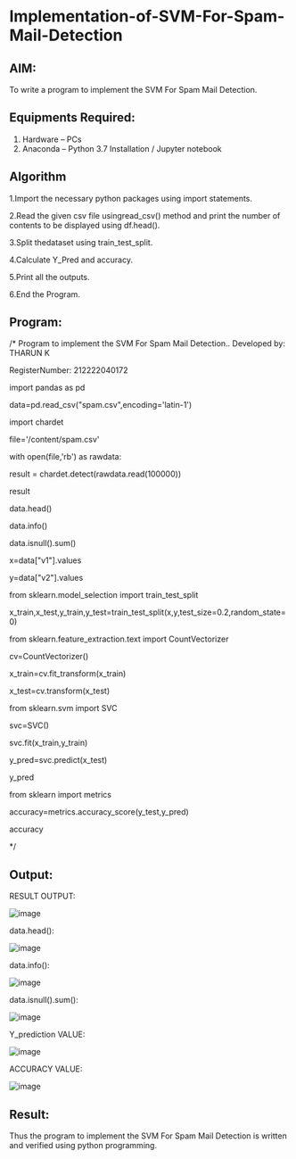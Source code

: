 # Implementation-of-SVM-For-Spam-Mail-Detection

## AIM:
To write a program to implement the SVM For Spam Mail Detection.

## Equipments Required:
1. Hardware – PCs
2. Anaconda – Python 3.7 Installation / Jupyter notebook

## Algorithm
1.Import the necessary python packages using import statements.

2.Read the given csv file usingread_csv() method and print the number of contents to be displayed using df.head().

3.Split thedataset using train_test_split.

4.Calculate Y_Pred and accuracy. 

5.Print all the outputs.

6.End the Program.


## Program:

/*
Program to implement the SVM For Spam Mail Detection..
Developed by: THARUN K

RegisterNumber: 212222040172

import pandas as pd 

data=pd.read_csv("spam.csv",encoding='latin-1')

import chardet

file='/content/spam.csv'

with open(file,'rb') as rawdata:

result = chardet.detect(rawdata.read(100000))

result

data.head()

data.info()

data.isnull().sum()

x=data["v1"].values

y=data["v2"].values

from sklearn.model_selection import train_test_split

x_train,x_test,y_train,y_test=train_test_split(x,y,test_size=0.2,random_state=0)

from sklearn.feature_extraction.text import CountVectorizer

cv=CountVectorizer()

x_train=cv.fit_transform(x_train)

x_test=cv.transform(x_test)

from sklearn.svm import SVC

svc=SVC()

svc.fit(x_train,y_train)

y_pred=svc.predict(x_test)

y_pred

from sklearn import metrics

accuracy=metrics.accuracy_score(y_test,y_pred)

accuracy


*/


## Output:

RESULT OUTPUT:

![image](https://github.com/Tharun-1000/Implementation-of-SVM-For-Spam-Mail-Detection/assets/135952958/987092de-19f4-4c11-b4ef-b4e623a72354)

data.head():

![image](https://github.com/Tharun-1000/Implementation-of-SVM-For-Spam-Mail-Detection/assets/135952958/9e34711b-db47-4e2e-acb3-990e4647bcdd)

data.info():

![image](https://github.com/Tharun-1000/Implementation-of-SVM-For-Spam-Mail-Detection/assets/135952958/5e3e6ea9-23aa-4022-bc28-45ee12019b07)

data.isnull().sum():

![image](https://github.com/Tharun-1000/Implementation-of-SVM-For-Spam-Mail-Detection/assets/135952958/2b1fe3c8-e6ae-4c42-aa6c-45783646feb9)

Y_prediction VALUE:

![image](https://github.com/Tharun-1000/Implementation-of-SVM-For-Spam-Mail-Detection/assets/135952958/4d167129-a6b7-405d-9a95-5237d56e6f94)

ACCURACY VALUE:

![image](https://github.com/Tharun-1000/Implementation-of-SVM-For-Spam-Mail-Detection/assets/135952958/ae35226e-d69a-4bb2-af3d-92b3375bbf3a)




## Result:
Thus the program to implement the SVM For Spam Mail Detection is written and verified using python programming.

